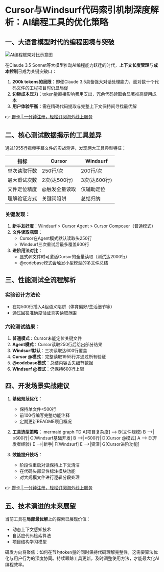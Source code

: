 # Cursor与Windsurf代码索引机制深度解析：AI编程工具的优化策略

## 一、大语言模型时代的编程困境与突破
![AI编程框架对比示意图](https://bbtdd.com/wp-content/uploads/img/56413636.webp)

在Claude 3.5 Sonnet等大模型推动AI编程能力跃迁的时代，**上下文长度管理**与**成本控制**已成为关键突破口：

1. **200k tokens的局限**：即便Claude 3.5具备强大对话处理能力，面对数十个代码文件的工程项目时仍显局促
2. **边际成本压力**：token量直接影响费用支出，冗余代码读取会显著推高使用成本
3. **用户体验平衡**：需在精确代码提取与完整上下文保持间寻找最优解

👉 [野卡 | 一分钟注册，轻松订阅海外线上服务](https://bbtdd.com/yeka)

## 二、核心测试数据揭示的工具差异
通过1955行视频字幕文件的实战测评，发现两大工具典型特征：

| 指标        | Cursor      | Windsurf    |
|-------------|-------------|-------------|
| 单次读取行数 | 250行/次    | 200行/次    |
| 最大重试次数 | 2次(达500行)| 3次(达600行)|
| 文件定位精度 | @触发全量读取| 仅辅助定位 |
| 理解验证方式 | 关键词陷阱   | 总结归纳   |

### 关键发现：
1. **新手友好度**：Windsurf > Cursor Agent > Cursor Composer（普通模式）
2. **文件读取瓶颈**：
   - Cursor在Agent模式默认读取头250行
   - Windsurf三次重试后最多覆盖600行
3. **进阶用法对比**：
   - 显式@文件时可激活Cursor的全量读取（测试达2000行）
   - @codebase模式会触发小型模型的多文件总结

## 三、性能测试全流程解析
### 实验设计方法论
- 在每500行插入4组语义陷阱（体育偏好/生活细节等）
- 通过回答准确度验证真实读取范围

### 六轮测试结果：
1. **普通模式**：Cursor未能定位关键文件
2. **Agent模式**：Cursor读取250行后给出部分结果
3. **Windsurf默认**：三次读取达600行覆盖
4. **Cursor @模式**：完整读取1955行并通过所有验证
5. **@codebase模式**：总结内容丢失细节数据
6. **Windsurf @模式**：仍保持600行上限

## 四、开发场景实战建议
1. **基础规范优化**：
   - 保持单文件<500行
   - 前100行编写完整功能注释
   - 定期更新README项目概况

2. **工具选型策略**：
   mermaid
   graph TD
     A[项目复杂度] --> B{文件规模}
     B -->|≤600行| C[Windsurf基础开发]
     B -->|>600行| D[Cursor @模式]
     A --> E{开发者经验}
     E -->|新手| F[Windsurf]
     E -->|资深| G[Cursor进阶功能]
   

3. **效能提升技巧**：
   - 阶段性重启对话保持上下文清洁
   - 在代码头部显性标注模块功能
   - 对大规模文件进行逻辑分段处理

👉 [野卡 | 一分钟注册，轻松订阅海外线上服务](https://bbtdd.com/yeka)

## 五、技术演进的未来展望
当前工具在**局部最优解**上的探索已展现价值：
- 动态上下文感知技术
- 自适应代码检索算法
- 项目结构学习模型

研发方向将聚焦：如何在节约token量的同时保持代码理解完整性，这需要算法优化与用户行为的深度协同。持续跟踪工具更新，及时调整使用方法，才能最大化AI编程效率。